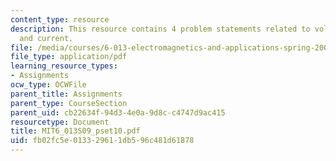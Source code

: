 ```yaml
---
content_type: resource
description: This resource contains 4 problem statements related to voltage, transmitter,
  and current.
file: /media/courses/6-013-electromagnetics-and-applications-spring-2009/fb02fc5e013329611db596c481d61878_MIT6_013S09_pset10.pdf
file_type: application/pdf
learning_resource_types:
- Assignments
ocw_type: OCWFile
parent_title: Assignments
parent_type: CourseSection
parent_uid: cb22634f-94d3-4e0a-9d8c-c4747d9ac415
resourcetype: Document
title: MIT6_013S09_pset10.pdf
uid: fb02fc5e-0133-2961-1db5-96c481d61878
---
```

